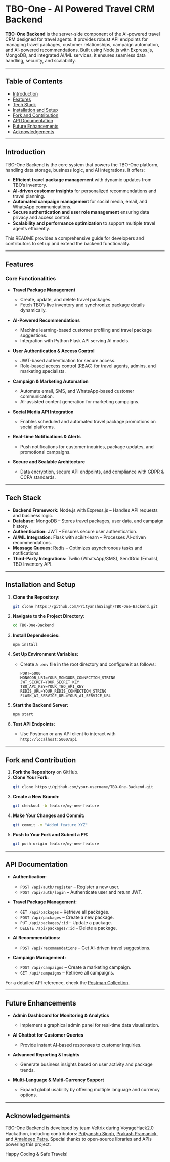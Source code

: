 # TBO-One - AI Powered Travel CRM Backend

**TBO-One Backend** is the server-side component of the AI-powered travel CRM designed for travel agents. It provides robust API endpoints for managing travel packages, customer relationships, campaign automation, and AI-powered recommendations. Built using Node.js with Express.js, MongoDB, and integrated AI/ML services, it ensures seamless data handling, security, and scalability.

---

## Table of Contents

- [Introduction](#introduction)
- [Features](#features)
- [Tech Stack](#tech-stack)
- [Installation and Setup](#installation-and-setup)
- [Fork and Contribution](#fork-and-contribution)
- [API Documentation](#api-documentation)
- [Future Enhancements](#future-enhancements)
- [Acknowledgements](#acknowledgements)

---

## Introduction

TBO-One Backend is the core system that powers the TBO-One platform, handling data storage, business logic, and AI integrations. It offers:

- **Efficient travel package management** with dynamic updates from TBO’s inventory.
- **AI-driven customer insights** for personalized recommendations and travel planning.
- **Automated campaign management** for social media, email, and WhatsApp communications.
- **Secure authentication and user role management** ensuring data privacy and access control.
- **Scalability and performance optimization** to support multiple travel agents efficiently.

This README provides a comprehensive guide for developers and contributors to set up and extend the backend functionality.

---

## Features

### Core Functionalities

- **Travel Package Management**  
  - Create, update, and delete travel packages.
  - Fetch TBO’s live inventory and synchronize package details dynamically.

- **AI-Powered Recommendations**  
  - Machine learning-based customer profiling and travel package suggestions.
  - Integration with Python Flask API serving AI models.

- **User Authentication & Access Control**  
  - JWT-based authentication for secure access.
  - Role-based access control (RBAC) for travel agents, admins, and marketing specialists.

- **Campaign & Marketing Automation**  
  - Automate email, SMS, and WhatsApp-based customer communication.
  - AI-assisted content generation for marketing campaigns.

- **Social Media API Integration**  
  - Enables scheduled and automated travel package promotions on social platforms.

- **Real-time Notifications & Alerts**  
  - Push notifications for customer inquiries, package updates, and promotional campaigns.

- **Secure and Scalable Architecture**  
  - Data encryption, secure API endpoints, and compliance with GDPR & CCPA standards.
  
---

## Tech Stack

- **Backend Framework:** Node.js with Express.js – Handles API requests and business logic.
- **Database:** MongoDB – Stores travel packages, user data, and campaign history.
- **Authentication:** JWT – Ensures secure user authentication.
- **AI/ML Integration:** Flask with scikit-learn – Processes AI-driven recommendations.
- **Message Queues:** Redis – Optimizes asynchronous tasks and notifications.
- **Third-Party Integrations:** Twilio (WhatsApp/SMS), SendGrid (Emails), TBO Inventory API.

---

## Installation and Setup

1. **Clone the Repository:**
   ```bash
   git clone https://github.com/PrityanshuSingh/TBO-One-Backend.git
   ```

2. **Navigate to the Project Directory:**
   ```bash
   cd TBO-One-Backend
   ```

3. **Install Dependencies:**
   ```bash
   npm install
   ```

4. **Set Up Environment Variables:**
   - Create a `.env` file in the root directory and configure it as follows:
     ```
     PORT=5000
     MONGODB_URI=YOUR_MONGODB_CONNECTION_STRING
     JWT_SECRET=YOUR_SECRET_KEY
     TBO_API_KEY=YOUR_TBO_API_KEY
     REDIS_URL=YOUR_REDIS_CONNECTION_STRING
     FLASK_AI_SERVICE_URL=YOUR_AI_SERVICE_URL
     ```

5. **Start the Backend Server:**
   ```bash
   npm start
   ```

6. **Test API Endpoints:**
   - Use Postman or any API client to interact with `http://localhost:5000/api`

---

## Fork and Contribution

1. **Fork the Repository** on GitHub.
2. **Clone Your Fork:**
   ```bash
   git clone https://github.com/your-username/TBO-One-Backend.git
   ```
3. **Create a New Branch:**
   ```bash
   git checkout -b feature/my-new-feature
   ```
4. **Make Your Changes and Commit:**
   ```bash
   git commit -m "Added feature XYZ"
   ```
5. **Push to Your Fork and Submit a PR:**
   ```bash
   git push origin feature/my-new-feature
   ```

---

## API Documentation

- **Authentication:**  
  - `POST /api/auth/register` – Register a new user.
  - `POST /api/auth/login` – Authenticate user and return JWT.
  
- **Travel Package Management:**  
  - `GET /api/packages` – Retrieve all packages.
  - `POST /api/packages` – Create a new package.
  - `PUT /api/packages/:id` – Update a package.
  - `DELETE /api/packages/:id` – Delete a package.

- **AI Recommendations:**  
  - `POST /api/recommendations` – Get AI-driven travel suggestions.

- **Campaign Management:**  
  - `POST /api/campaigns` – Create a marketing campaign.
  - `GET /api/campaigns` – Retrieve all campaigns.
  
For a detailed API reference, check the [Postman Collection](https://tinyurl.com/5n6phsyc).

---

## Future Enhancements

- **Admin Dashboard for Monitoring & Analytics**  
  - Implement a graphical admin panel for real-time data visualization.

- **AI Chatbot for Customer Queries**  
  - Provide instant AI-based responses to customer inquiries.

- **Advanced Reporting & Insights**  
  - Generate business insights based on user activity and package trends.

- **Multi-Language & Multi-Currency Support**  
  - Expand global usability by offering multiple language and currency options.

---

## Acknowledgements

TBO-One Backend is developed by team Veltrix during VoyageHack2.0 Hackathon, including contributors: [Prityanshu Singh](https://github.com/PrityanshuSingh), [Prakash Pramanick](https://github.com/prakash2003pramanick), and [Amaldeep Patra](https://github.com/amaldeeppatra). Special thanks to open-source libraries and APIs powering this project.

Happy Coding & Safe Travels!

